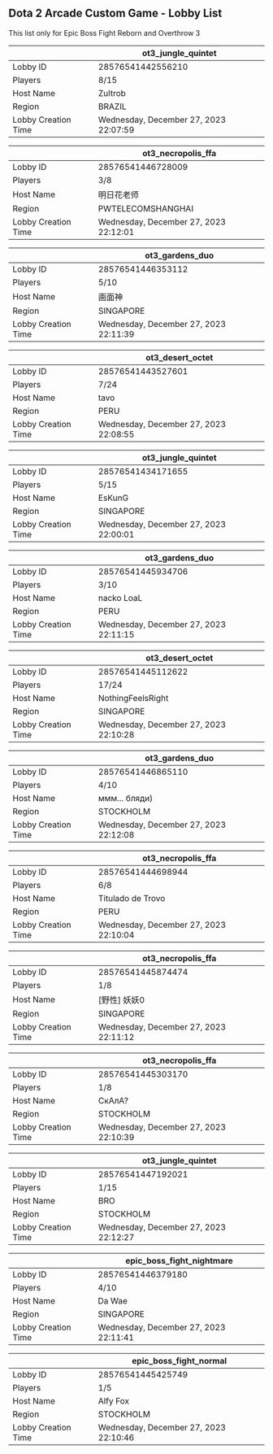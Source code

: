 ## Dota 2 Arcade Custom Game - Lobby List

This list only for Epic Boss Fight Reborn and Overthrow 3

|  | ot3_jungle_quintet |
| ------ | ------ |
| Lobby ID | 28576541442556210 |
| Players | 8/15 |
| Host Name | Zultrob |
| Region | BRAZIL |
| Lobby Creation Time | Wednesday, December 27, 2023 22:07:59 |


|  | ot3_necropolis_ffa |
| ------ | ------ |
| Lobby ID | 28576541446728009 |
| Players | 3/8 |
| Host Name | 明日花老师 |
| Region | PWTELECOMSHANGHAI |
| Lobby Creation Time | Wednesday, December 27, 2023 22:12:01 |


|  | ot3_gardens_duo |
| ------ | ------ |
| Lobby ID | 28576541446353112 |
| Players | 5/10 |
| Host Name | 画面神 |
| Region | SINGAPORE |
| Lobby Creation Time | Wednesday, December 27, 2023 22:11:39 |


|  | ot3_desert_octet |
| ------ | ------ |
| Lobby ID | 28576541443527601 |
| Players | 7/24 |
| Host Name | tavo |
| Region | PERU |
| Lobby Creation Time | Wednesday, December 27, 2023 22:08:55 |


|  | ot3_jungle_quintet |
| ------ | ------ |
| Lobby ID | 28576541434171655 |
| Players | 5/15 |
| Host Name | EsKunG |
| Region | SINGAPORE |
| Lobby Creation Time | Wednesday, December 27, 2023 22:00:01 |


|  | ot3_gardens_duo |
| ------ | ------ |
| Lobby ID | 28576541445934706 |
| Players | 3/10 |
| Host Name | nacko LoaL |
| Region | PERU |
| Lobby Creation Time | Wednesday, December 27, 2023 22:11:15 |


|  | ot3_desert_octet |
| ------ | ------ |
| Lobby ID | 28576541445112622 |
| Players | 17/24 |
| Host Name | NothingFeelsRight |
| Region | SINGAPORE |
| Lobby Creation Time | Wednesday, December 27, 2023 22:10:28 |


|  | ot3_gardens_duo |
| ------ | ------ |
| Lobby ID | 28576541446865110 |
| Players | 4/10 |
| Host Name | ммм... бляди) |
| Region | STOCKHOLM |
| Lobby Creation Time | Wednesday, December 27, 2023 22:12:08 |


|  | ot3_necropolis_ffa |
| ------ | ------ |
| Lobby ID | 28576541444698944 |
| Players | 6/8 |
| Host Name | Titulado de Trovo |
| Region | PERU |
| Lobby Creation Time | Wednesday, December 27, 2023 22:10:04 |


|  | ot3_necropolis_ffa |
| ------ | ------ |
| Lobby ID | 28576541445874474 |
| Players | 1/8 |
| Host Name | [野性] 妖妖0 |
| Region | SINGAPORE |
| Lobby Creation Time | Wednesday, December 27, 2023 22:11:12 |


|  | ot3_necropolis_ffa |
| ------ | ------ |
| Lobby ID | 28576541445303170 |
| Players | 1/8 |
| Host Name | СкАлА? |
| Region | STOCKHOLM |
| Lobby Creation Time | Wednesday, December 27, 2023 22:10:39 |


|  | ot3_jungle_quintet |
| ------ | ------ |
| Lobby ID | 28576541447192021 |
| Players | 1/15 |
| Host Name | BRO |
| Region | STOCKHOLM |
| Lobby Creation Time | Wednesday, December 27, 2023 22:12:27 |


|  | epic_boss_fight_nightmare |
| ------ | ------ |
| Lobby ID | 28576541446379180 |
| Players | 4/10 |
| Host Name | Da Wae |
| Region | SINGAPORE |
| Lobby Creation Time | Wednesday, December 27, 2023 22:11:41 |


|  | epic_boss_fight_normal |
| ------ | ------ |
| Lobby ID | 28576541445425749 |
| Players | 1/5 |
| Host Name | Alfy Fox |
| Region | STOCKHOLM |
| Lobby Creation Time | Wednesday, December 27, 2023 22:10:46 |


